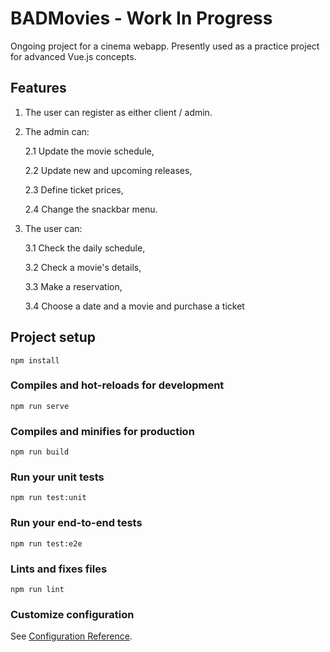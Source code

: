# BADMovies - Work In Progress

Ongoing project for a cinema webapp. Presently used as a practice project for advanced Vue.js concepts.

## Features

1. The user can register as either client / admin.
2. The admin can:

    2.1 Update the movie schedule, 

    2.2 Update new and upcoming releases,

    2.3 Define ticket prices,

    2.4 Change the snackbar menu.

3. The user can:

    3.1 Check the daily schedule,

    3.2 Check a movie's details,

    3.3 Make a reservation,

    3.4 Choose a date and a movie and purchase a ticket

## Project setup
```
npm install
```

### Compiles and hot-reloads for development
```
npm run serve
```

### Compiles and minifies for production
```
npm run build
```

### Run your unit tests
```
npm run test:unit
```

### Run your end-to-end tests
```
npm run test:e2e
```

### Lints and fixes files
```
npm run lint
```

### Customize configuration
See [Configuration Reference](https://cli.vuejs.org/config/).
